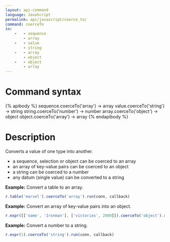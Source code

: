 ```yaml
---
layout: api-command
language: JavaScript
permalink: api/javascript/coerce_to/
command: coerceTo
io:
    -   - sequence
        - array
    -   - value
        - string
    -   - array
        - object
    -   - object
        - array
---
```


# Command syntax #

{% apibody %}
sequence.coerceTo('array') &rarr; array
value.coerceTo('string') &rarr; string
string.coerceTo('number') &rarr; number
array.coerceTo('object') &rarr; object
object.coerceTo('array') &rarr; array
{% endapibody %}

# Description #

Converts a value of one type into another.

* a sequence, selection or object can be coerced to an array
* an array of key-value pairs can be coerced to an object
* a string can be coerced to a number
* any datum (single value) can be converted to a string

__Example:__ Convert a table to an array.

```js
r.table('marvel').coerceTo('array').run(conn, callback)
```

__Example:__ Convert an array of key-value pairs into an object.


```js
r.expr([['name', 'Ironman'], ['victories', 2000]]).coerceTo('object').run(conn, callback)
```

__Example:__ Convert a number to a string.

```js
r.expr(1).coerceTo('string').run(conn, callback)
```
